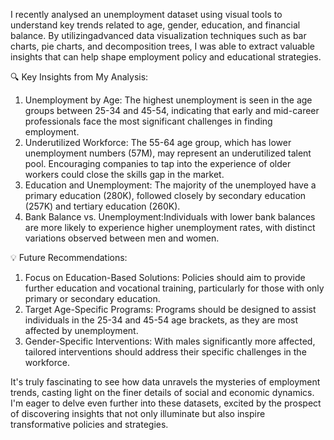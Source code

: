 I recently analysed an unemployment dataset using visual tools to understand key trends related to age, gender, education, and financial balance. By utilizingadvanced data visualization techniques such as bar charts, pie charts, and decomposition trees, I was able to extract valuable insights that can help shape employment policy and educational strategies.

🔍 Key Insights from My Analysis:

1. Unemployment by Age: The highest unemployment is seen in the age groups between 25-34 and 45-54, indicating that early and mid-career professionals face the most significant challenges in finding employment.
2. Underutilized Workforce: The 55-64 age group, which has lower unemployment numbers (57M), may represent an underutilized talent pool. Encouraging companies to tap into the experience of older workers could close the skills gap in the market.
3. Education and Unemployment: The majority of the unemployed have a primary education (280K), followed closely by secondary education (257K) and tertiary education (260K).
4. Bank Balance vs. Unemployment:Individuals with lower bank balances are more likely to experience higher unemployment rates, with distinct variations observed between men and women.

💡 Future Recommendations:
  1. Focus on Education-Based Solutions: Policies should aim to provide further education and vocational training, particularly for those with only primary or secondary education.
  2. Target Age-Specific Programs: Programs should be designed to assist individuals in the 25-34 and 45-54 age brackets, as they are most affected by unemployment.
  3. Gender-Specific Interventions: With males significantly more affected, tailored interventions should address their specific challenges in the workforce.
  	
It's truly fascinating to see how data unravels the mysteries of employment trends, casting light on the finer details of social and economic dynamics. I'm eager to delve even further into these datasets, excited by the prospect of discovering insights that not only illuminate but also inspire transformative policies and strategies.
